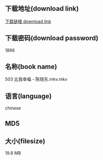## 下载地址(download link)
[下载链接 download link](https://tutu365.netlify.app/?s=503+%E6%AF%94%E6%88%91%E5%B9%B8%E7%A6%8F+-+%E9%99%88%E6%99%93%E4%B8%9C.mkv)

## 下载密码(download password)
1866

## 名称(book name)
503 比我幸福 - 陈晓东.mkv.mkv

## 语言(language)
chinese

## MD5


## 大小(filesize)
19.8 MB

